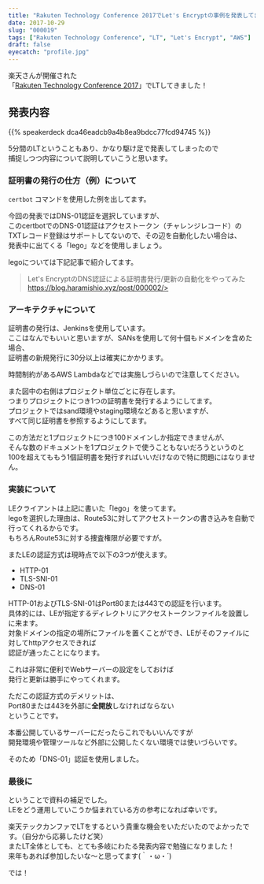 ```yaml
---
title: "Rakuten Technology Conference 2017でLet's Encryptの事例を発表してきた"
date: 2017-10-29
slug: "000019"
tags: ["Rakuten Technology Conference", "LT", "Let's Encrypt", "AWS"]
draft: false
eyecatch: "profile.jpg"
---
```

楽天さんが開催された  
「[Rakuten Technology Conference 2017](https://plaza.rakuten.co.jp/rakutentech/diary/201709260001/)」でLTしてきました！

## 発表内容
{{% speakerdeck dca46eadcb9a4b8ea9bdcc77fcd94745 %}}  

5分間のLTということもあり、かなり駆け足で発表してしまったので  
捕捉しつつ内容について説明していこうと思います。

### 証明書の発行の仕方（例）について
`certbot` コマンドを使用した例を出してます。  

今回の発表ではDNS-01認証を選択していますが、  
このcertbotでのDNS-01認証はアクセストークン（チャレンジレコード）の  
TXTレコード登録はサポートしてないので、その辺を自動化したい場合は、  
発表中に出てくる「lego」などを使用しましょう。  

legoについては下記記事で紹介してます。  

>Let's EncryptのDNS認証による証明書発行/更新の自動化をやってみた
>https://blog.haramishio.xyz/post/000002/>

### アーキテクチャについて
証明書の発行は、Jenkinsを使用しています。  
ここはなんでもいいと思いますが、SANsを使用して何十個もドメインを含めた場合、  
証明書の新規発行に30分以上は確実にかかります。  

時間制約があるAWS Lambdaなどでは実施しづらいので注意してください。  

また図中の右側はプロジェクト単位ごとに存在します。  
つまりプロジェクトにつき1つの証明書を発行するようにしてます。  
プロジェクトではsand環境やstaging環境などあると思いますが、  
すべて同じ証明書を参照するようにしてます。  

この方法だと1プロジェクトにつき100ドメインしか指定できませんが、  
そんな数のドキュメントを1プロジェクトで使うこともないだろうというのと  
100を超えてももう1個証明書を発行すればいいだけなので特に問題にはなりません。  

### 実装について
LEクライアントは上記に書いた「lego」を使ってます。  
legoを選択した理由は、Route53に対してアクセストークンの書き込みを自動で行ってくれるからです。  
もちろんRoute53に対する捜査権限が必要ですが。  

またLEの認証方式は現時点で以下の3つが使えます。

* HTTP-01
* TLS-SNI-01
* DNS-01

HTTP-01およびTLS-SNI-01はPort80または443での認証を行います。  
具体的には、LEが指定するディレクトリにアクセストークンファイルを設置しに来ます。  
対象ドメインの指定の場所にファイルを置くことができ、LEがそのファイルに対してhttpアクセスできれば  
認証が通ったことになります。

これは非常に便利でWebサーバーの設定をしておけば  
発行と更新は勝手にやってくれます。  

ただこの認証方式のデメリットは、  
Port80または443を外部に**全開放**しなければならない  
ということです。

本番公開しているサーバーにだったらこれでもいいんですが  
開発環境や管理ツールなど外部に公開したくない環境では使いづらいです。  

そのため「DNS-01」認証を使用しました。  

### 最後に
ということで資料の補足でした。  
LEをどう運用していこうか悩まれている方の参考になれば幸いです。  

楽天テックカンファでLTをするという貴重な機会をいただいたのでよかったです。（自分から応募したけど笑）  
またLT全体としても、とても多岐にわたる発表内容で勉強になりました！  
来年もあれば参加したいな～と思ってます(｀・ω・´)

では！
